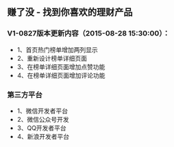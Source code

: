 
赚了没 - 找到你喜欢的理财产品
----------------------------------- 

### V1-0827版本更新内容（2015-08-28 15:30:00）：
<ul>
<li>1、首页热门榜单增加两列显示</li>
<li>2、重新设计榜单详细页面</li>
<li>3、在榜单详细页面增加点赞功能</li>
<li>4、在榜单详细页面增加评论功能</li>
</ul>

### 第三方平台
<ul>
<li>1、微信开发者平台</li>
<li>2、微信公众号开发</li>
<li>3、QQ开发者平台</li>
<li>4、新浪开发者平台</li>
</ul>

